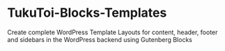 # TukuToi-Blocks-Templates
Create complete WordPress Template Layouts for content, header, footer and sidebars in the WordPress backend using Gutenberg Blocks

